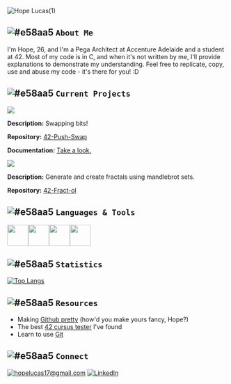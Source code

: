 ![Hope Lucas(1)](https://user-images.githubusercontent.com/88760123/159395622-57e1bbf2-fab4-4421-a192-f8f99f59ee8f.png)

## ![#e58aa5](https://via.placeholder.com/15/e58aa5/000000?text=+) `About Me`

I'm Hope, 26, and I'm a Pega Architect at Accenture Adelaide and a student at 42. Most of my code is in C, and when it's not written by me, I'll provide explanations to demonstrate my understanding. Feel free to replicate, copy, use and abuse my code - it's there for you! :D

## ![#e58aa5](https://via.placeholder.com/15/e58aa5/000000?text=+) `Current Projects`

![](https://img.shields.io/badge/cursus-push%20swap-e48ba1?style=for-the-badge&logo=42)

**Description:** Swapping bits!

**Repository:** [42-Push-Swap](https://github.com/hopelucas/42-Push-Swap)

**Documentation:** [Take a look.](https://github.com/hopelucas/42-Push-Swap/blob/main/en.subject(1).pdf)

![](https://img.shields.io/badge/cursus-fractol-e48ba1?style=for-the-badge&logo=42)


**Description:** Generate and create fractals using mandlebrot sets.

**Repository:** [42-Fract-ol](https://github.com/hopelucas/42-Fract-ol)


## ![#e58aa5](https://via.placeholder.com/15/e58aa5/000000?text=+) `Languages & Tools`
[<img src="https://user-images.githubusercontent.com/88760123/159401454-da0a315e-bd84-4f40-a966-4967770d38bd.png" width="48">](https://devdocs.io/c/)[<img src="https://user-images.githubusercontent.com/88760123/159401772-1896ff26-6fa6-424f-8466-f6ee1722a618.png" width="48">](https://docs.python.org/3/)[<img src="https://user-images.githubusercontent.com/88760123/159403618-bbabf915-238d-4048-8dbf-2dcc99c0e293.png" width="48">](https://code.visualstudio.com/)[<img src="https://user-images.githubusercontent.com/88760123/159403999-31a3b076-0793-402d-b6e8-13fe96c85840.png" width="48">](https://developer.mozilla.org/en-US/docs/Web/JavaScript)

## ![#e58aa5](https://via.placeholder.com/15/e58aa5/000000?text=+) `Statistics`
[![Top Langs](https://github-readme-stats.vercel.app/api/top-langs/?username=hopelucas&layout=compact)](https://github.com/anuraghazra/github-readme-stats)

## ![#e58aa5](https://via.placeholder.com/15/e58aa5/000000?text=+) `Resources`
- Making [Github pretty](https://docs.github.com/en/get-started/writing-on-github/getting-started-with-writing-and-formatting-on-github/basic-writing-and-formatting-syntax) (how'd you make yours fancy, Hope?)
- The best [42 cursus tester](https://github.com/hopelucas/francinette) I've found
- Learn to use [Git](https://docs.github.com/en/get-started/using-git/about-git)

## ![#e58aa5](https://via.placeholder.com/15/e58aa5/000000?text=+) `Connect`

<a href="mailto:hopelucas17@gmail.com">![hopelucas17@gmail.com](https://img.shields.io/badge/Gmail-e48ba1?style=for-the-badge&logo=gmail&logoColor=white)</a> <a href="<LinkedInURL>">![LinkedIn](https://img.shields.io/badge/LinkedIn-e48ba1?style=for-the-badge&logo=linkedin&logoColor=white)</a>
